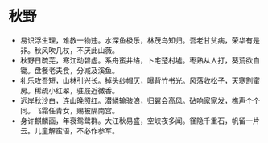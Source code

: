 # 秋野 

- 易识浮生理，难教一物违。水深鱼极乐，林茂鸟知归。吾老甘贫病，荣华有是非。秋风吹几杖，不厌此山薇。
- 秋野日疏芜，寒江动碧虚。系舟蛮井络，卜宅楚村墟。枣熟从人打，葵荒欲自锄。盘餐老夫食，分减及溪鱼。
- 礼乐攻吾短，山林引兴长。掉头纱帽仄，曝背竹书光。风落收松子，天寒割蜜房。稀疏小红翠，驻屐近微香。
- 远岸秋沙白，连山晚照红。潜鳞输骇浪，归翼会高风。砧响家家发，樵声个个同。飞霜任青女，赐被隔南宫。
- 身许麒麟画，年衰鸳鹭群。大江秋易盛，空峡夜多闻。径隐千重石，帆留一片云。儿童解蛮语，不必作参军。